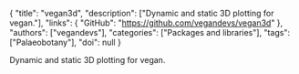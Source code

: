 {
  "title": "vegan3d",
  "description": ["Dynamic and static 3D plotting for vegan."],
  "links": {
    "GitHub": "https://github.com/vegandevs/vegan3d"
  },
  "authors": ["vegandevs"],
  "categories": ["Packages and libraries"],
  "tags": ["Palaeobotany"],
  "doi": null
}

<!-- Generated by csv2md.R – do not edit by hand -->

Dynamic and static 3D plotting for vegan.
